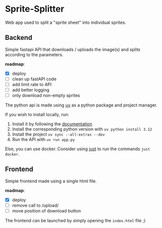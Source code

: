 # Sprite-Splitter

Web app used to split a "sprite sheet" into individual sprites.

## Backend

Simple fastapi API that downloads / uploads the image(s) and splits according to the parameters.

**roadmap**: 
- [X] deploy
- [ ] clean up fastAPI code
- [ ] add limit rate to API
- [ ] add better logging
- [ ] only download non-empty sprites

The python api is made using [uv](https://github.com/astral-sh/uv) as a python package and project manager.

If you wish to install locally, run:

1. Install it by following the [documentation](https://docs.astral.sh/uv/getting-started/installation/)
2. Install the corresponding python version with `uv python install 3.12`
3. Install the project `uv sync --all-extras --dev`
4. Run the API with `uv run app.py`

Else, you can use docker. Consider using [just](https://github.com/casey/just) to run the commands `just docker`.

## Frontend

Simple frontend made using a single html file.

**roadmap**:
- [X] deploy
- [ ] remove call to /upload/
- [ ] move position of download button

The frontend can be launched by simply opening the `index.html` file ;)

